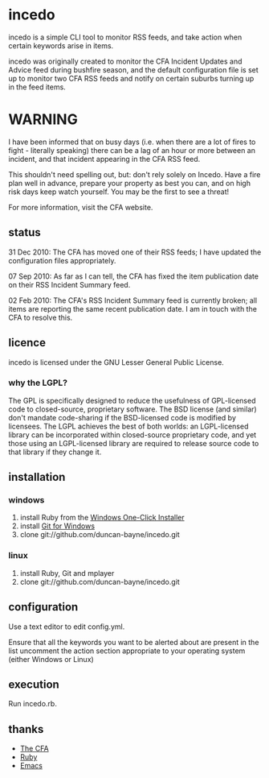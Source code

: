incedo
======
incedo is a simple CLI tool to monitor RSS feeds, and take action when certain keywords arise in items.

incedo was originally created to monitor the CFA Incident Updates and Advice feed during bushfire season, and the default configuration file is set up to monitor two CFA RSS feeds and notify on certain suburbs turning up in the feed items.

WARNING
=======
I have been informed that on busy days (i.e. when there are a lot of fires to fight - literally speaking) there can be a lag of an hour or more between an incident, and that incident appearing in the CFA RSS feed.

This shouldn't need spelling out, but: don't rely solely on Incedo. Have a fire plan well in advance, prepare your property as best you can, and on high risk days keep watch yourself. You may be the first to see a threat!

For more information, visit the CFA website.

status
------
31 Dec 2010: The CFA has moved one of their RSS feeds; I have updated the configuration files appropriately.

07 Sep 2010: As far as I can tell, the CFA has fixed the item publication date on their RSS Incident Summary feed.

02 Feb 2010: The CFA's RSS Incident Summary feed is currently broken; all items are reporting the same recent publication date. I am in touch with the CFA to resolve this.

licence
-------
incedo is licensed under the GNU Lesser General Public License.

### why the LGPL?
The GPL is specifically designed to reduce the usefulness of GPL-licensed code to closed-source, proprietary software. The BSD license (and similar) don't mandate code-sharing if the BSD-licensed code is modified by licensees. The LGPL achieves the best of both worlds: an LGPL-licensed library can be incorporated within closed-source proprietary code, and yet those using an LGPL-licensed library are required to release source code to that library if they change it.

installation
------------

### windows
1. install Ruby from the [Windows One-Click Installer](http://www.ruby-lang.org/en/downloads/)
2. install [Git for Windows](http://code.google.com/p/msysgit/)
3. clone git://github.com/duncan-bayne/incedo.git
### linux
1. install Ruby, Git and mplayer
2. clone git://github.com/duncan-bayne/incedo.git

configuration
-------------
Use a text editor to edit config.yml.

Ensure that all the keywords you want to be alerted about are present in the list uncomment the action section appropriate to your operating system (either Windows or Linux)

execution
---------
Run incedo.rb.

thanks
------
+ [The CFA](http://www.cfa.vic.gov.au/)
+ [Ruby](http://www.ruby-lang.org/en/)
+ [Emacs](http://www.gnu.org/software/emacs/)

